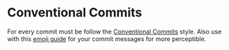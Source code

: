 # Conventional Commits
For every commit must be follow the [Conventional Commits](https://conventionalcommits.org) style.
Also use with this [emoji guide](https://gitmoji.dev) for your commit messages for more perceptible.
